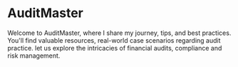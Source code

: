 # AuditMaster
Welcome to AuditMaster, where I share my journey, tips, and best practices. You'll find valuable resources, real-world case scenarios regarding audit practice. let us explore the intricacies of financial audits, compliance and risk management.